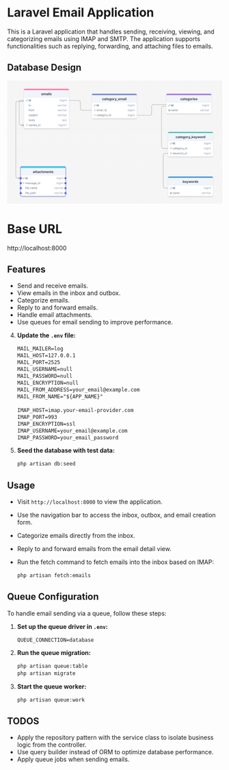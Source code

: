 # Laravel Email Application

This is a Laravel application that handles sending, receiving, viewing, and categorizing emails using IMAP and SMTP. The application supports functionalities such as replying, forwarding, and attaching files to emails. 

## Database Design

![Database Design](ER.png)

# Base URL
http://localhost:8000

## Features

- Send and receive emails.
- View emails in the inbox and outbox.
- Categorize emails.
- Reply to and forward emails.
- Handle email attachments.
- Use queues for email sending to improve performance.


4. **Update the `.env` file:**

    ```dotenv
    MAIL_MAILER=log
    MAIL_HOST=127.0.0.1
    MAIL_PORT=2525
    MAIL_USERNAME=null
    MAIL_PASSWORD=null
    MAIL_ENCRYPTION=null
    MAIL_FROM_ADDRESS=your_email@example.com
    MAIL_FROM_NAME="${APP_NAME}"

    IMAP_HOST=imap.your-email-provider.com
    IMAP_PORT=993
    IMAP_ENCRYPTION=ssl
    IMAP_USERNAME=your_email@example.com
    IMAP_PASSWORD=your_email_password
    ```

7. **Seed the database with test data:**

    ```bash
    php artisan db:seed
    ```


## Usage

- Visit `http://localhost:8000` to view the application.
- Use the navigation bar to access the inbox, outbox, and email creation form.
- Categorize emails directly from the inbox.
- Reply to and forward emails from the email detail view.
- Run the fetch command to fetch emails into the inbox based on IMAP:

    ```bash
    php artisan fetch:emails
    ```

## Queue Configuration

To handle email sending via a queue, follow these steps:

1. **Set up the queue driver in `.env`:**

    ```dotenv
    QUEUE_CONNECTION=database
    ```

2. **Run the queue migration:**

    ```bash
    php artisan queue:table
    php artisan migrate
    ```

3. **Start the queue worker:**

    ```bash
    php artisan queue:work
    ```

## TODOS

- Apply the repository pattern with the service class to isolate business logic from the controller.
- Use query builder instead of ORM to optimize database performance.
- Apply queue jobs when sending emails.


